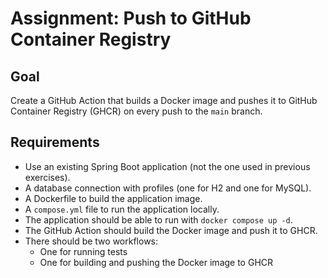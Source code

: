 # Assignment: Push to GitHub Container Registry

## Goal
Create a GitHub Action that builds a Docker image and pushes it to GitHub Container Registry (GHCR) on every push to the `main` branch.

## Requirements
- Use an existing Spring Boot application (not the one used in previous exercises).
- A database connection with profiles (one for H2 and one for MySQL).
- A Dockerfile to build the application image.
- A `compose.yml` file to run the application locally.
- The application should be able to run with `docker compose up -d`.
- The GitHub Action should build the Docker image and push it to GHCR.
- There should be two workflows:
    - One for running tests
    - One for building and pushing the Docker image to GHCR